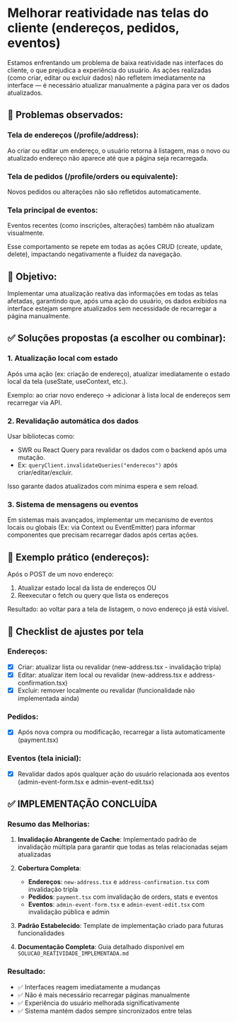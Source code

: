 # Melhorar reatividade nas telas do cliente (endereços, pedidos, eventos)

Estamos enfrentando um problema de baixa reatividade nas interfaces do cliente, o que prejudica a experiência do usuário. As ações realizadas (como criar, editar ou excluir dados) não refletem imediatamente na interface — é necessário atualizar manualmente a página para ver os dados atualizados.

## 💢 Problemas observados:

### Tela de endereços (/profile/address):
Ao criar ou editar um endereço, o usuário retorna à listagem, mas o novo ou atualizado endereço não aparece até que a página seja recarregada.

### Tela de pedidos (/profile/orders ou equivalente):
Novos pedidos ou alterações não são refletidos automaticamente.

### Tela principal de eventos:
Eventos recentes (como inscrições, alterações) também não atualizam visualmente.

Esse comportamento se repete em todas as ações CRUD (create, update, delete), impactando negativamente a fluidez da navegação.

## 🎯 Objetivo:
Implementar uma atualização reativa das informações em todas as telas afetadas, garantindo que, após uma ação do usuário, os dados exibidos na interface estejam sempre atualizados sem necessidade de recarregar a página manualmente.

## ✅ Soluções propostas (a escolher ou combinar):

### 1. Atualização local com estado
Após uma ação (ex: criação de endereço), atualizar imediatamente o estado local da tela (useState, useContext, etc.).

Exemplo: ao criar novo endereço → adicionar à lista local de endereços sem recarregar via API.

### 2. Revalidação automática dos dados
Usar bibliotecas como:
- SWR ou React Query para revalidar os dados com o backend após uma mutação.
- Ex: `queryClient.invalidateQueries("enderecos")` após criar/editar/excluir.

Isso garante dados atualizados com mínima espera e sem reload.

### 3. Sistema de mensagens ou eventos
Em sistemas mais avançados, implementar um mecanismo de eventos locais ou globais (Ex: via Context ou EventEmitter) para informar componentes que precisam recarregar dados após certas ações.

## 🧪 Exemplo prático (endereços):
Após o POST de um novo endereço:
1. Atualizar estado local da lista de endereços OU
2. Reexecutar o fetch ou query que lista os endereços

Resultado: ao voltar para a tela de listagem, o novo endereço já está visível.

## 📌 Checklist de ajustes por tela

### Endereços:
- [x] Criar: atualizar lista ou revalidar (new-address.tsx - invalidação tripla)
- [x] Editar: atualizar item local ou revalidar (new-address.tsx e address-confirmation.tsx)
- [x] Excluir: remover localmente ou revalidar (funcionalidade não implementada ainda)

### Pedidos:
- [x] Após nova compra ou modificação, recarregar a lista automaticamente (payment.tsx)

### Eventos (tela inicial):
- [x] Revalidar dados após qualquer ação do usuário relacionada aos eventos (admin-event-form.tsx e admin-event-edit.tsx)

## ✅ IMPLEMENTAÇÃO CONCLUÍDA

### Resumo das Melhorias:

1. **Invalidação Abrangente de Cache**: Implementado padrão de invalidação múltipla para garantir que todas as telas relacionadas sejam atualizadas

2. **Cobertura Completa**:
   - **Endereços**: `new-address.tsx` e `address-confirmation.tsx` com invalidação tripla
   - **Pedidos**: `payment.tsx` com invalidação de orders, stats e eventos
   - **Eventos**: `admin-event-form.tsx` e `admin-event-edit.tsx` com invalidação pública e admin

3. **Padrão Estabelecido**: Template de implementação criado para futuras funcionalidades

4. **Documentação Completa**: Guia detalhado disponível em `SOLUCAO_REATIVIDADE_IMPLEMENTADA.md`

### Resultado:
- ✅ Interfaces reagem imediatamente a mudanças
- ✅ Não é mais necessário recarregar páginas manualmente  
- ✅ Experiência do usuário melhorada significativamente
- ✅ Sistema mantém dados sempre sincronizados entre telas